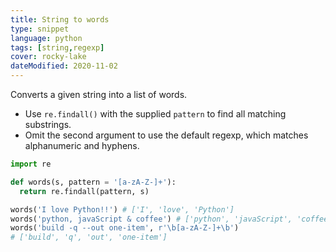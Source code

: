 ```yaml
---
title: String to words
type: snippet
language: python
tags: [string,regexp]
cover: rocky-lake
dateModified: 2020-11-02
---
```


Converts a given string into a list of words.

- Use `re.findall()` with the supplied `pattern` to find all matching substrings.
- Omit the second argument to use the default regexp, which matches alphanumeric and hyphens.

```py
import re

def words(s, pattern = '[a-zA-Z-]+'):
  return re.findall(pattern, s)
```

```py
words('I love Python!!') # ['I', 'love', 'Python']
words('python, javaScript & coffee') # ['python', 'javaScript', 'coffee']
words('build -q --out one-item', r'\b[a-zA-Z-]+\b')
# ['build', 'q', 'out', 'one-item']
```
